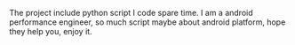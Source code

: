 The project include python script I code spare time.
I am a android performance engineer, so much script
maybe about android platform, hope they help you, 
enjoy it.

